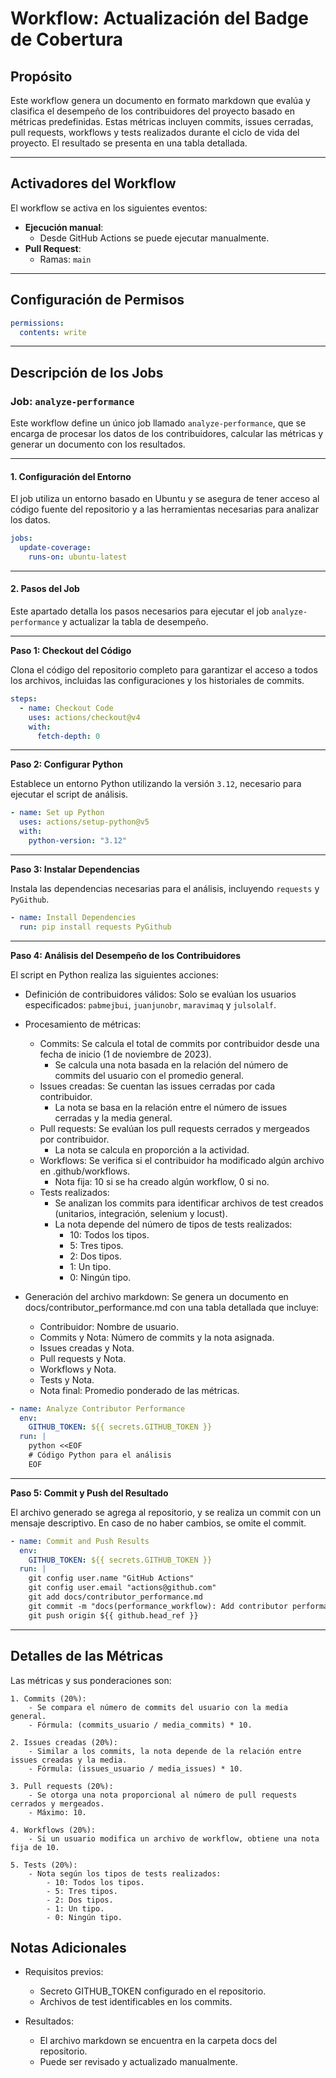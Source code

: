 # Workflow: Actualización del Badge de Cobertura

## Propósito

Este workflow genera un documento en formato markdown que evalúa y clasifica el desempeño de los contribuidores del proyecto basado en métricas predefinidas. Estas métricas incluyen commits, issues cerradas, pull requests, workflows y tests realizados durante el ciclo de vida del proyecto. El resultado se presenta en una tabla detallada.

---

## Activadores del Workflow

El workflow se activa en los siguientes eventos:

- **Ejecución manual**:
  - Desde GitHub Actions se puede ejecutar manualmente.
- **Pull Request**:
  - Ramas: `main`

---

## Configuración de Permisos

```yaml
permissions:
  contents: write
```

---

## Descripción de los Jobs

### Job: `analyze-performance`

Este workflow define un único job llamado `analyze-performance`, que se encarga de procesar los datos de los contribuidores, calcular las métricas y generar un documento con los resultados.

---

#### 1. Configuración del Entorno

El job utiliza un entorno basado en Ubuntu y se asegura de tener acceso al código fuente del repositorio y a las herramientas necesarias para analizar los datos.

```yaml
jobs:
  update-coverage:
    runs-on: ubuntu-latest
```

---

#### 2. Pasos del Job

Este apartado detalla los pasos necesarios para ejecutar el job `analyze-performance` y actualizar la tabla de desempeño.

---

**Paso 1: Checkout del Código**

Clona el código del repositorio completo para garantizar el acceso a todos los archivos, incluidas las configuraciones y los historiales de commits.

```yaml
steps:
  - name: Checkout Code
    uses: actions/checkout@v4
    with:
      fetch-depth: 0
```

---

**Paso 2: Configurar Python**

Establece un entorno Python utilizando la versión `3.12`, necesario para ejecutar el script de análisis.

```yaml
- name: Set up Python
  uses: actions/setup-python@v5
  with:
    python-version: "3.12"
```

---

**Paso 3: Instalar Dependencias**

Instala las dependencias necesarias para el análisis, incluyendo `requests` y `PyGithub`.

```yaml
- name: Install Dependencies
  run: pip install requests PyGithub
```

---

**Paso 4: Análisis del Desempeño de los Contribuidores**

El script en Python realiza las siguientes acciones:

- Definición de contribuidores válidos: Solo se evalúan los usuarios especificados: `pabmejbui`, `juanjunobr`, `maravimaq` y `julsolalf`.

- Procesamiento de métricas:

    - Commits: Se calcula el total de commits por contribuidor desde una fecha de inicio (1 de noviembre de 2023).
        - Se calcula una nota basada en la relación del número de commits del usuario con el promedio general.
    - Issues creadas: Se cuentan las issues cerradas por cada contribuidor.
        - La nota se basa en la relación entre el número de issues cerradas y la media general.
    - Pull requests: Se evalúan los pull requests cerrados y mergeados por contribuidor.
        - La nota se calcula en proporción a la actividad.
    - Workflows: Se verifica si el contribuidor ha modificado algún archivo en .github/workflows.
        - Nota fija: 10 si se ha creado algún workflow, 0 si no.
    - Tests realizados:
        - Se analizan los commits para identificar archivos de test creados (unitarios, integración, selenium y locust).
        - La nota depende del número de tipos de tests realizados:
            - 10: Todos los tipos.
            - 5: Tres tipos.
            - 2: Dos tipos.
            - 1: Un tipo.
            - 0: Ningún tipo.

- Generación del archivo markdown: Se genera un documento en docs/contributor_performance.md con una tabla detallada que incluye:

    - Contribuidor: Nombre de usuario.
    - Commits y Nota: Número de commits y la nota asignada.
    - Issues creadas y Nota.
    - Pull requests y Nota.
    - Workflows y Nota.
    - Tests y Nota.
    - Nota final: Promedio ponderado de las métricas.

```yaml
- name: Analyze Contributor Performance
  env:
    GITHUB_TOKEN: ${{ secrets.GITHUB_TOKEN }}
  run: |
    python <<EOF
    # Código Python para el análisis
    EOF
```

---

**Paso 5: Commit y Push del Resultado**

El archivo generado se agrega al repositorio, y se realiza un commit con un mensaje descriptivo. En caso de no haber cambios, se omite el commit.

```yaml
- name: Commit and Push Results
  env:
    GITHUB_TOKEN: ${{ secrets.GITHUB_TOKEN }}
  run: |
    git config user.name "GitHub Actions"
    git config user.email "actions@github.com"
    git add docs/contributor_performance.md
    git commit -m "docs(performance_workflow): Add contributor performance analysis" || echo "No changes to commit"
    git push origin ${{ github.head_ref }}
```

---

## Detalles de las Métricas
Las métricas y sus ponderaciones son:

    1. Commits (20%):
        - Se compara el número de commits del usuario con la media general.
        - Fórmula: (commits_usuario / media_commits) * 10.

    2. Issues creadas (20%):
        - Similar a los commits, la nota depende de la relación entre issues creadas y la media.
        - Fórmula: (issues_usuario / media_issues) * 10.

    3. Pull requests (20%):
        - Se otorga una nota proporcional al número de pull requests cerrados y mergeados.
        - Máximo: 10.

    4. Workflows (20%):
        - Si un usuario modifica un archivo de workflow, obtiene una nota fija de 10.

    5. Tests (20%):
        - Nota según los tipos de tests realizados:
            - 10: Todos los tipos.
            - 5: Tres tipos.
            - 2: Dos tipos.
            - 1: Un tipo.
            - 0: Ningún tipo.

## Notas Adicionales

- Requisitos previos:

    - Secreto GITHUB_TOKEN configurado en el repositorio.
    - Archivos de test identificables en los commits.

- Resultados:

    - El archivo markdown se encuentra en la carpeta docs del repositorio.
    - Puede ser revisado y actualizado manualmente.
